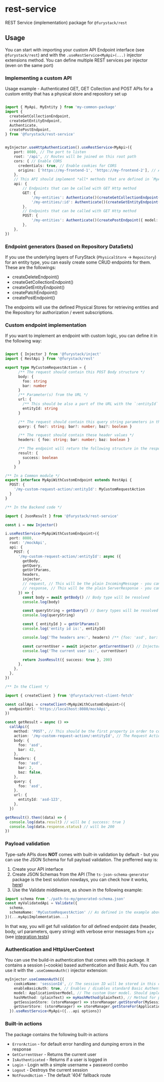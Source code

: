 # rest-service

REST Service (implementation) package for `@furystack/rest`

## Usage

You can start with importing your custom API Endpoint interface (see `@furystack/rest`) and with the `.useRestService<MyApi>(...)` injector extensions method. You can define multiple REST services per injector (even on the same port)

### Implementing a custom API

Usage example - Authenticated GET, GET Collection and POST APIs for a custom entity that has a physical store and repository set up

```ts

import { MyApi, MyEntity } from 'my-common-package'
import {
  createGetCollectionEndpoint,
  createGetEntityEndpoint,
  Authenticate,
  createPostEndpoint,
} from '@furystack/rest-service'


myInjector.useHttpAuthentication().useRestService<MyApi>({
    port: 8080, // The port to listen
    root: '/api', // Routes will be joined on this root path
    cors: { // Enable CORS
      credentials: true, // Enable cookies for CORS
      origins: ['https://my-frontend-1', 'https://my-frontend-2'], // Allowed origins
    },
    // This API should implement *all* methods that are defined in `MyApi`
    api: {
        // Endpoints that can be called with GET Http method
        GET: {
            '/my-entities': Authenticate()(createGetCollectionEndpoint({ model: MyEntity, primaryKey: 'id' })),
            '/my-entities/:id': Authenticate()(createGetEntityEndpoint({ model: MyEntity, primaryKey: 'id' })),
        },
        // Endpoints that can be called with GET Http method
        POST: {
            '/my-entities': Authenticate()(createPostEndpoint({ model: MyEntity, primaryKey: 'id' })),
        },
    },
})

```

### Endpoint generators (based on Repository DataSets)

If you use the underlying layers of FuryStack (`PhysicalStore` -> `Repository`) for an entity type, you can easily create some CRUD endpoints for them. These are the followings:
 
 - createDeleteEndpoint()
 - createGetCollectionEndpoint()
 - createGetEntityEndpoint()
 - createPatchEndpoint()
 - createPostEndpoint()

The endpoints will use the defined Physical Stores for retrieving entities and the Repository for authorization / event subscriptions.

### Custom endpoint implementation

If you want to implement an endpoint with custom logic, you can define it in the following way:

```ts

import { Injector } from '@furystack/inject'
import { RestApi } from '@furystack/rest'

export type MyCustomRequestAction = {
      /** The request should contain this POST Body structure */
      body: {
        foo: string
        bar: number
      }
      /** Parameter(s) from the URL */
      url: {
        /** This should be also a part of the URL with the `:entityId` syntax */
        entityId: string
      }

      /** The request should contain this query string parameters in the `?foo=asd&bar=2&baz=false` format */
      query: { foo?: string; bar?: number; baz?: boolean }

      /** The request should contain these header values */
      headers: { foo: string; bar: number; baz: boolean }

      /** The endpoint will return the following structure in the response */
      result: {
        success: boolean
      }
    }

/** In a Common module */
export interface MyApiWithCustomEndpoint extends RestApi {
  POST: {
    '/my-custom-request-action/:entityId': MyCustomRequestAction
  }
}

/** In the Backend code */

import { JsonResult } from '@furystack/rest-service'

const i = new Injector()

i.useRestService<MyApiWithCustomEndpoint>({
  port: 8080,
  root: '/mockApi',
  api: {
    POST: {
      '/my-custom-request-action/:entityId': async ({
        getBody,
        getQuery,
        getUrlParams,
        headers,
        injector,
        // request, // This will be the plain IncomingMessage - you can use it for lower level funcionality, e.g. parsing form data
        // response, // This will be the plain ServerResponse - you can use it for lower level functionality, e.g. streaming binaries
      }) => {
        const body = await getBody() // Body type will be resolved
        console.log(body)

        const queryString = getQuery() // Query types will be resolved
        console.log(queryString)

        const { entityId } = getUrlParams()
        console.log('entity id is:', entityId)

        console.log('The headers are:', headers) /** {foo: 'asd', bar: 2, baz: false} */

        const currentUser = await injector.getCurrentUser() // Injector is scoped to the Request
        console.log('The current user is:', currentUser)

        return JsonResult({ success: true }, 200)
      },
    },
  },
})

/** In the Client */

import { createClient } from '@furystack/rest-client-fetch'

const callApi = createClient<MyApiWithCustomEndpoint>({
  endpointUrl: 'https://localhost:8080/mockApi',
})

const getResult = async () =>
  callApi({
    method: 'POST', // This should be the first property in order to continue with IntelliSense
    action: '/my-custom-request-action/:entityId', // The Request Action name - The rest will be resolved from the types
    body: {
      foo: 'asd',
      bar: 42,
    },
    headers: {
      foo: 'asd',
      bar: 2,
      baz: false,
    },
    query: {
      foo: 'asd',
    },
    url: {
      entityId: 'asd-123',
    },
  })

getResult().then((data) => {
  console.log(data.result) // will be { success: true }
  console.log(data.response.status) // will be 200
})


```

### Payload validation

Type-safe APIs does **NOT** comes with built-in validation by default - but you can use the JSON Schema for full payload validation.
The prefferred way is:
1. Create your API interface
1. Create JSON Schemas from the API (The `ts-json-schema-generator` package is the best solution nowdays, you can check how it works, [here](https://github.com/furystack/furystack/blob/develop/package.json#L39))
1. Use the Validate middleware, as shown in the following example:

```ts
import schema from './path-to-my/generated-schema.json'
const myValidatedApi = Validate({
  schema,
  schemaName: 'MyCustomRequestAction' // As defined in the example above
})(...myApiImplementation...)

```

In that way, you will get full validation for _all_ defined endpoint data (header, body, url parameters, query string) with verbose error messages from `ajv` (see [integration tests](https://github.com/furystack/furystack/blob/develop/packages/rest-service/src/validate.integration.spec.ts))


### Authentication and HttpUserContext

You can use the build-in authentication that comes with this package. It contains a session (~cookie) based authentication and Basic Auth. You can use it with the `.useCommonAuth()` injector extension:

```ts
myInjector.useCommonAuth({{
    cookieName: 'sessionId', // The session ID will be stored in this cookie
    enableBasicAuth: true, // Enables / disables standard Basic Authentication
    model: ApplicationUserModel, // The custom User model. Should implement `User`
    hashMethod: (plainText) => myHashMethod(plainText), // Method for password hashing
    getSessionStore: (storeManager) => storeManager.getStoreFor(MySessionModel, 'id'), // Callback to retrieve the Session Store
    getUserStore: (storeManager) => storeManager.getStoreFor(ApplicationUserModel, 'id') // Callback to retrieve the User Store
  }).useRestService<MyApi>({...api options})
```

### Built-in actions

The package contains the following built-in actions
 - `ErrorAction` - for default error handling and dumping errors in the response
 - `GetCurrentUser` - Returns the current user
 - `IsAuthenticated` - Returns if a user is logged in
 - `Login` - Login with a simple username + password combo
 - `Logout` - Destroys the current session
 - `NotFoundAction` - The default '404' fallback route